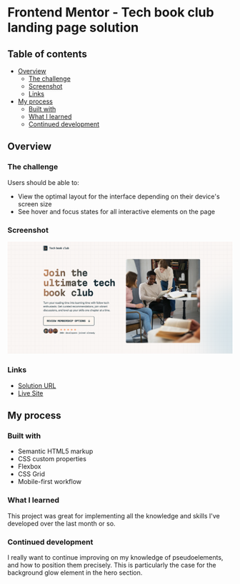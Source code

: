 # Frontend Mentor - Tech book club landing page solution

## Table of contents

- [Overview](#overview)
  - [The challenge](#the-challenge)
  - [Screenshot](#screenshot)
  - [Links](#links)
- [My process](#my-process)
  - [Built with](#built-with)
  - [What I learned](#what-i-learned)
  - [Continued development](#continued-development)

## Overview

### The challenge

Users should be able to:

- View the optimal layout for the interface depending on their device's screen size
- See hover and focus states for all interactive elements on the page

### Screenshot

![](./starter-code/screenshot.png)


### Links

- [Solution URL](https://github.com/kelseyjhayes/Tech-Book-Club-Landing-Page)
- [Live Site](https://kelseyjhayes.github.io/Tech-Book-Club-Landing-Page/)

## My process

### Built with

- Semantic HTML5 markup
- CSS custom properties
- Flexbox
- CSS Grid
- Mobile-first workflow

### What I learned

This project was great for implementing all the knowledge and skills I've developed over the last month or so.

### Continued development

I really want to continue improving on my knowledge of pseudoelements, and how to position them precisely. This is particularly the case for the background glow element in the hero section. 
